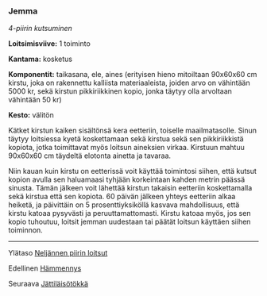 ### Jemma

*4-piirin kutsuminen*

**Loitsimisviive:** 1 toiminto

**Kantama:** kosketus

**Komponentit:** taikasana, ele, aines (erityisen hieno mitoiltaan 90x60x60 cm kirstu, joka on rakennettu kalliista materiaaleista, joiden arvo on vähintään 5000 kr, sekä kirstun pikkiriikkinen kopio, jonka täytyy olla arvoltaan vähintään 50 kr)

**Kesto:** välitön

Kätket kirstun kaiken sisältönsä kera eetteriin, toiselle maailmatasolle. Sinun täytyy loitsiessa kyetä koskettamaan sekä kirstua sekä sen pikkiriikkistä kopiota, jotka toimittavat myös loitsun aineksien virkaa. Kirstuun mahtuu 90x60x60 cm täydeltä elotonta ainetta ja tavaraa.

Niin kauan kuin kirstu on eetterissä voit käyttää toimintosi siihen, että kutsut kopion avulla sen haluamaasi tyhjään korkeintaan kahden metrin päässä sinusta. Tämän jälkeen voit lähettää kirstun takaisin eetteriin koskettamalla sekä kirstua että sen kopiota. 60 päivän jälkeen yhteys eetteriin alkaa heiketä, ja päivittäin on 5 prosenttiyksiköllä kasvava mahdollisuus, että kirstu katoaa pysyvästi ja peruuttamattomasti. Kirstu katoaa myös, jos sen kopio tuhoutuu, loitsit jemman uudestaan tai päätät loitsun käyttäen siihen toiminnon.

----

Ylätaso [Neljännen piirin loitsut](4_piirin_loitsut.md)

Edellinen [Hämmennys](Hämmennys.md)

Seuraava [Jättiläisötökkä](Jättiläisötökkä.md)
